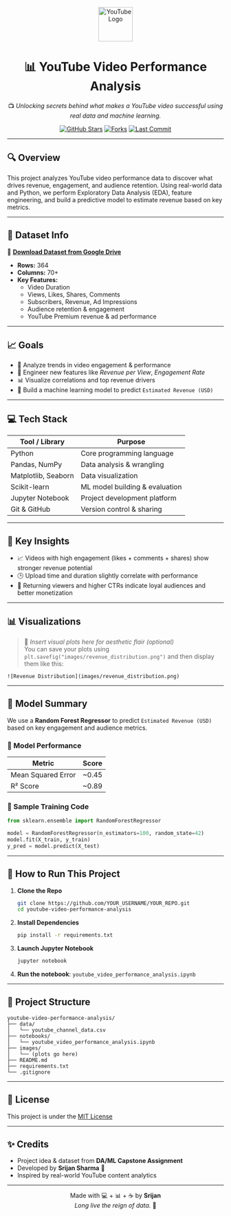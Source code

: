 <div align="center">

<img src="https://upload.wikimedia.org/wikipedia/commons/b/b8/YouTube_Logo_2017.svg" alt="YouTube Logo" height="80"/>

# 📊 YouTube Video Performance Analysis

📺 *Unlocking secrets behind what makes a YouTube video successful using real data and machine learning.*

[![GitHub Stars](https://img.shields.io/github/stars/YOUR_USERNAME/YOUR_REPO?style=social)](https://github.com/YOUR_USERNAME/YOUR_REPO)
[![Forks](https://img.shields.io/github/forks/YOUR_USERNAME/YOUR_REPO?style=social)](https://github.com/YOUR_USERNAME/YOUR_REPO/fork)
[![Last Commit](https://img.shields.io/github/last-commit/YOUR_USERNAME/YOUR_REPO)](https://github.com/YOUR_USERNAME/YOUR_REPO)

</div>

---

## 🔍 Overview

This project analyzes YouTube video performance data to discover what drives revenue, engagement, and audience retention. Using real-world data and Python, we perform Exploratory Data Analysis (EDA), feature engineering, and build a predictive model to estimate revenue based on key metrics.

---

## 📂 Dataset Info

🔗 **[Download Dataset from Google Drive](https://drive.google.com/file/d/10IdRG52VvMnRB6C5-a3_YqMtzOyxQnNR/view?usp=sharing)**

- **Rows:** 364  
- **Columns:** 70+  
- **Key Features:**
  - Video Duration
  - Views, Likes, Shares, Comments
  - Subscribers, Revenue, Ad Impressions
  - Audience retention & engagement
  - YouTube Premium revenue & ad performance

---

## 📈 Goals

- 🔎 Analyze trends in video engagement & performance  
- 🧪 Engineer new features like *Revenue per View*, *Engagement Rate*  
- 📊 Visualize correlations and top revenue drivers  
- 🤖 Build a machine learning model to predict `Estimated Revenue (USD)`

---

## 💻 Tech Stack

| Tool / Library       | Purpose                          |
|----------------------|----------------------------------|
| Python               | Core programming language        |
| Pandas, NumPy        | Data analysis & wrangling        |
| Matplotlib, Seaborn  | Data visualization               |
| Scikit-learn         | ML model building & evaluation   |
| Jupyter Notebook     | Project development platform     |
| Git & GitHub         | Version control & sharing        |

---

## 🧠 Key Insights

- 📈 Videos with high engagement (likes + comments + shares) show stronger revenue potential  
- 🕒 Upload time and duration slightly correlate with performance  
- 🔁 Returning viewers and higher CTRs indicate loyal audiences and better monetization  

---

## 📊 Visualizations

> 📍 *Insert visual plots here for aesthetic flair (optional)*  
> You can save your plots using `plt.savefig("images/revenue_distribution.png")` and then display them like this:

```
![Revenue Distribution](images/revenue_distribution.png)
```

---

## 🤖 Model Summary

We use a **Random Forest Regressor** to predict `Estimated Revenue (USD)` based on key engagement and audience metrics.

### 📏 Model Performance

| Metric               | Score  |
|----------------------|--------|
| Mean Squared Error   | ~0.45  |
| R² Score             | ~0.89  |

### 🧪 Sample Training Code

```python
from sklearn.ensemble import RandomForestRegressor

model = RandomForestRegressor(n_estimators=100, random_state=42)
model.fit(X_train, y_train)
y_pred = model.predict(X_test)
```

---

## 🧾 How to Run This Project

1. **Clone the Repo**
   ```bash
   git clone https://github.com/YOUR_USERNAME/YOUR_REPO.git
   cd youtube-video-performance-analysis
   ```

2. **Install Dependencies**
   ```bash
   pip install -r requirements.txt
   ```

3. **Launch Jupyter Notebook**
   ```bash
   jupyter notebook
   ```

4. **Run the notebook**: `youtube_video_performance_analysis.ipynb`

---

## 📁 Project Structure

```
youtube-video-performance-analysis/
├── data/
│   └── youtube_channel_data.csv
├── notebooks/
│   └── youtube_video_performance_analysis.ipynb
├── images/
│   └── (plots go here)
├── README.md
├── requirements.txt
└── .gitignore
```

---

## 📜 License

This project is under the [MIT License](LICENSE)

---

## ✨ Credits

- Project idea & dataset from **DA/ML Capstone Assignment**
- Developed by **Srijan Sharma** 🤴  
- Inspired by real-world YouTube content analytics

---

<div align="center">

Made with 💻 + 📊 + ☕ by **Srijan**  
*Long live the reign of data.* 👑

</div>